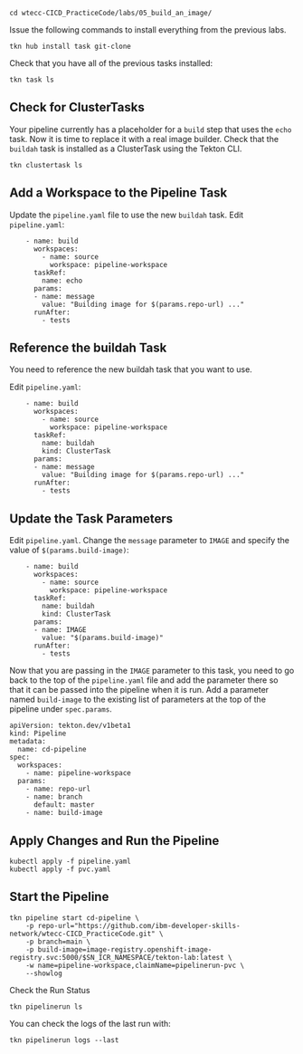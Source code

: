 ```
cd wtecc-CICD_PracticeCode/labs/05_build_an_image/
```

Issue the following commands to install everything from the previous labs.
```
tkn hub install task git-clone
```

Check that you have all of the previous tasks installed:
```
tkn task ls
```

## Check for ClusterTasks
Your pipeline currently has a placeholder for a `build` step that uses the `echo` task. Now it is time to replace it with a real image builder.
Check that the `buildah` task is installed as a ClusterTask using the Tekton CLI.
```
tkn clustertask ls
```

## Add a Workspace to the Pipeline Task
Update the `pipeline.yaml` file to use the new `buildah` task.
Edit `pipeline.yaml`:
```
    - name: build
      workspaces:
        - name: source
          workspace: pipeline-workspace
      taskRef:
        name: echo
      params:
      - name: message
        value: "Building image for $(params.repo-url) ..."
      runAfter:
        - tests
```

## Reference the buildah Task
You need to reference the new buildah task that you want to use.

Edit `pipeline.yaml`:
```
    - name: build
      workspaces:
        - name: source
          workspace: pipeline-workspace
      taskRef:
        name: buildah
        kind: ClusterTask
      params:
      - name: message
        value: "Building image for $(params.repo-url) ..."
      runAfter:
        - tests
```

## Update the Task Parameters
Edit `pipeline.yaml`.
Change the `message` parameter to `IMAGE` and specify the value of `$(params.build-image)`:

```
    - name: build
      workspaces:
        - name: source
          workspace: pipeline-workspace
      taskRef:
        name: buildah
        kind: ClusterTask
      params:
      - name: IMAGE
        value: "$(params.build-image)"
      runAfter:
        - tests
```


Now that you are passing in the `IMAGE` parameter to this task, you need to go back to the top of the `pipeline.yaml` file and add the parameter there so that it can be passed into the pipeline when it is run.
Add a parameter named `build-image` to the existing list of parameters at the top of the pipeline under `spec.params`.

```
apiVersion: tekton.dev/v1beta1
kind: Pipeline
metadata:  
  name: cd-pipeline
spec:
  workspaces:
    - name: pipeline-workspace
  params:
    - name: repo-url
    - name: branch
      default: master
    - name: build-image
```

## Apply Changes and Run the Pipeline
```
kubectl apply -f pipeline.yaml
kubectl apply -f pvc.yaml
```

## Start the Pipeline
```
tkn pipeline start cd-pipeline \
    -p repo-url="https://github.com/ibm-developer-skills-network/wtecc-CICD_PracticeCode.git" \
    -p branch=main \
    -p build-image=image-registry.openshift-image-registry.svc:5000/$SN_ICR_NAMESPACE/tekton-lab:latest \
    -w name=pipeline-workspace,claimName=pipelinerun-pvc \
    --showlog
```

Check the Run Status
```
tkn pipelinerun ls
```

You can check the logs of the last run with:
```
tkn pipelinerun logs --last
```
